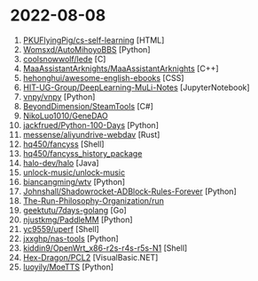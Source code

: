 # 2022-08-08

1. [PKUFlyingPig/cs-self-learning](https://github.com/PKUFlyingPig/cs-self-learning "计算机自学指南") [HTML]
2. [Womsxd/AutoMihoyoBBS](https://github.com/Womsxd/AutoMihoyoBBS "米游社自动签到，支持：崩坏二、崩坏三、原神、未定事件簿，米游币自动获取") [Python]
3. [coolsnowwolf/lede](https://github.com/coolsnowwolf/lede "Lean's OpenWrt source") [C]
4. [MaaAssistantArknights/MaaAssistantArknights](https://github.com/MaaAssistantArknights/MaaAssistantArknights "《明日方舟》小助手，全日常一键长草！| An Arknights assistant compatible with EN, JP, KR, ZH_TW clients") [C++]
5. [hehonghui/awesome-english-ebooks](https://github.com/hehonghui/awesome-english-ebooks "经济学人(含音频)、纽约客、卫报、连线、大西洋月刊等英语杂志免费下载,支持epub、mobi、pdf格式, 每周更新") [CSS]
6. [HIT-UG-Group/DeepLearning-MuLi-Notes](https://github.com/HIT-UG-Group/DeepLearning-MuLi-Notes "Notes about courses Dive into Deep Learning by Mu Li") [JupyterNotebook]
7. [vnpy/vnpy](https://github.com/vnpy/vnpy "基于Python的开源量化交易平台开发框架") [Python]
8. [BeyondDimension/SteamTools](https://github.com/BeyondDimension/SteamTools "🛠「Watt Toolkit」是一个开源跨平台的多功能 Steam 工具箱。") [C#]
9. [NikoLuo1010/GeneDAO](https://github.com/NikoLuo1010/GeneDAO "") 
10. [jackfrued/Python-100-Days](https://github.com/jackfrued/Python-100-Days "Python - 100天从新手到大师") [Python]
11. [messense/aliyundrive-webdav](https://github.com/messense/aliyundrive-webdav "阿里云盘 WebDAV 服务") [Rust]
12. [hq450/fancyss](https://github.com/hq450/fancyss "fancyss is a project providing tools to across the GFW on asuswrt/merlin based router.") [Shell]
13. [hq450/fancyss_history_package](https://github.com/hq450/fancyss_history_package "科学上网插件的离线安装包储存在这里") 
14. [halo-dev/halo](https://github.com/halo-dev/halo "✍ 一款现代化的开源博客 / CMS 系统。") [Java]
15. [unlock-music/unlock-music](https://github.com/unlock-music/unlock-music "Unlock encrypted music file in browser. 在浏览器中解锁加密的音乐文件。") 
16. [biancangming/wtv](https://github.com/biancangming/wtv "解决电脑、手机看电视直播的苦恼，收集各种直播源，电视直播网站") [Python]
17. [Johnshall/Shadowrocket-ADBlock-Rules-Forever](https://github.com/Johnshall/Shadowrocket-ADBlock-Rules-Forever "提供多款 Shadowrocket 规则，拥有强劲的广告过滤功能。每日8时重新构建规则。") [Python]
18. [The-Run-Philosophy-Organization/run](https://github.com/The-Run-Philosophy-Organization/run "润学全球官方指定GITHUB，整理润学宗旨、纲领、理论和各类润之实例；解决为什么润，润去哪里，怎么润三大问题； 并成为新中国人的核心宗教，核心信念。") 
19. [geektutu/7days-golang](https://github.com/geektutu/7days-golang "7 days golang programs from scratch (web framework Gee, distributed cache GeeCache, object relational mapping ORM framework GeeORM, rpc framework GeeRPC etc) 7天用Go动手写/从零实现系列") [Go]
20. [njustkmg/PaddleMM](https://github.com/njustkmg/PaddleMM "Multi-Modal learning toolkit based on PaddlePaddle and PyTorch, supporting multiple applications such as multi-modal classification, cross-modal retrieval and image caption.") [Python]
21. [yc9559/uperf](https://github.com/yc9559/uperf "Userspace performance controller for android") [Shell]
22. [jxxghp/nas-tools](https://github.com/jxxghp/nas-tools "NAS媒体库资源归集、整理自动化工具") [Python]
23. [kiddin9/OpenWrt_x86-r2s-r4s-r5s-N1](https://github.com/kiddin9/OpenWrt_x86-r2s-r4s-r5s-N1 "Automatic unattended weekly builds of the current OpenWrt development master branch for X86/64, NanoPi R2S, NanoPi R4S, NanoPi R2C, Phicomm N1, NanoPi NEO3, 树莓派 4B, DoorNet1, DoorNet2, 香橙派 Orange Pi R1 Plus, 香橙派 Orange Pi R1 Plus LTS, 红米AX6, 小米AX3600, 小米AX9000, 红米AX6S/小米AX3200, 红米AC2100, 小米AC2100, 小米CR6606/TR606(联通版), CR6608/TR608(移动版), CR6609/T…") [Shell]
24. [Hex-Dragon/PCL2](https://github.com/Hex-Dragon/PCL2 "Plain Craft Launcher 2（我的世界启动器 PCL2）的源代码库。") [VisualBasic.NET]
25. [luoyily/MoeTTS](https://github.com/luoyily/MoeTTS "Speech synthesis model repo for galgame characters based on Tacotron2 and Hifigan") [Python]
